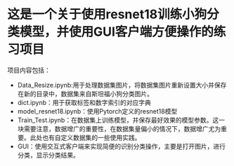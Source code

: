 # 这是一个关于使用resnet18训练小狗分类模型，并使用GUI客户端方便操作的练习项目
项目内容包括：
- Data_Resize.ipynb:用于处理数据集图片，将数据集图片重新设置大小并保存在新的目录中，数据集来自斯坦福小狗分类图片。
- dict.ipynb：用于获取标签和数字索引的对应字典
- model_resnet18.ipynb：使用Pytorch定义的resnet18模型
- Train_Test.ipynb：在数据集上训练模型，并保存最好效果的模型参数。这一块需要注意，数据增广的重要性，在数据集量偏小的情况下，数据增广尤为重要。此处也有自定义数据集的一些使用实践。
- GUI：使用交互式客户端来实现简便的识别分类操作，主要是打开图片，进行分类，显示分类结果。

